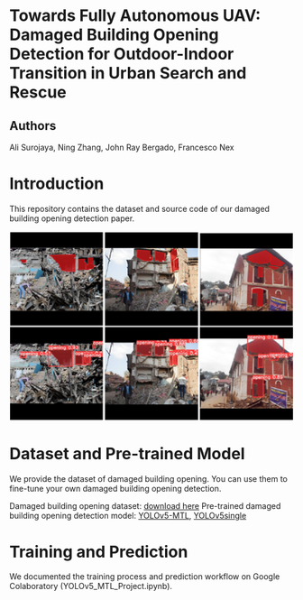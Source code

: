 # Towards Fully Autonomous UAV: Damaged Building Opening Detection for Outdoor-Indoor Transition in Urban Search and Rescue

## Authors
Ali Surojaya, Ning Zhang, John Ray Bergado, Francesco Nex
  
# Introduction
This repository contains the dataset and source code of our damaged building opening detection paper.

![result](images/Picture1.png)

# Dataset and Pre-trained Model
We provide the dataset of damaged building opening. You can use them to fine-tune your own damaged building opening detection.

Damaged building opening dataset: [download here](https://drive.google.com/file/d/1ICFUPZ7qpDxET0ZfvjuEcoYqgQeN4IYJ/view?usp=sharing)
Pre-trained damaged building opening detection model: [YOLOv5-MTL](https://drive.google.com/file/d/1EdQMgeCB8GG1j-spf2FcklV7HY8zhlk8/view?usp=sharing), [YOLOv5single](https://drive.google.com/file/d/1TEEnCnfSYTMLBEGnLcTTatcB3B301BFU/view?usp=sharing)

# Training and Prediction
We documented the training process and prediction workflow on Google Colaboratory (YOLOv5_MTL_Project.ipynb).
